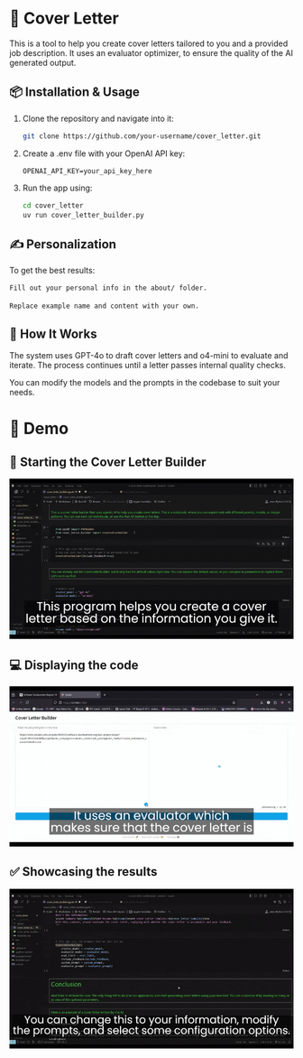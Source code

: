# 📝 Cover Letter

This is a tool to help you create cover letters tailored to you and a provided job description. It uses an evaluator optimizer, to ensure the quality of the AI generated output.

## 📦 Installation & Usage

1. Clone the repository and navigate into it:

   ```bash
   git clone https://github.com/your-username/cover_letter.git
   ```

2. Create a .env file with your OpenAI API key:
   ```env
   OPENAI_API_KEY=your_api_key_here
   ```
3. Run the app using:
   ```bash
   cd cover_letter
   uv run cover_letter_builder.py
   ```

## ✍️ Personalization

To get the best results:

    Fill out your personal info in the about/ folder.

    Replace example name and content with your own.

## 🧠 How It Works

The system uses GPT-4o to draft cover letters and o4-mini to evaluate and iterate. The process continues until a letter passes internal quality checks.

You can modify the models and the prompts in the codebase to suit your needs.

# 🎥 Demo

## 🔧 Starting the Cover Letter Builder

![Demo 1](resources/CL_GIF_1.gif)

## 💻 Displaying the code

![Demo 2](resources/CL_GIF_2.gif)

## ✅ Showcasing the results

![Demo 3](resources/CL_GIF_3.gif)

